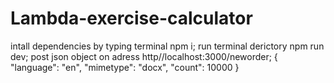 # Lambda-exercise-calculator
intall dependencies by typing terminal npm i;
run terminal derictory npm run dev;
post json object on adress http//localhost:3000/neworder;
{
	"language": "en",
	"mimetype": "docx",
	"count": 10000
}
